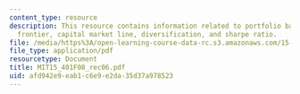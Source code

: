 ```yaml
---
content_type: resource
description: This resource contains information related to portfolio basics, efficient
  frontier, capital market line, diversification, and sharpe ratio.
file: /media/https%3A/open-learning-course-data-rc.s3.amazonaws.com/15-401-finance-theory-i-fall-2008/afd942e9eab1c6e9e2da35d37a978523_MIT15_401F08_rec06.pdf
file_type: application/pdf
resourcetype: Document
title: MIT15_401F08_rec06.pdf
uid: afd942e9-eab1-c6e9-e2da-35d37a978523
---
```

